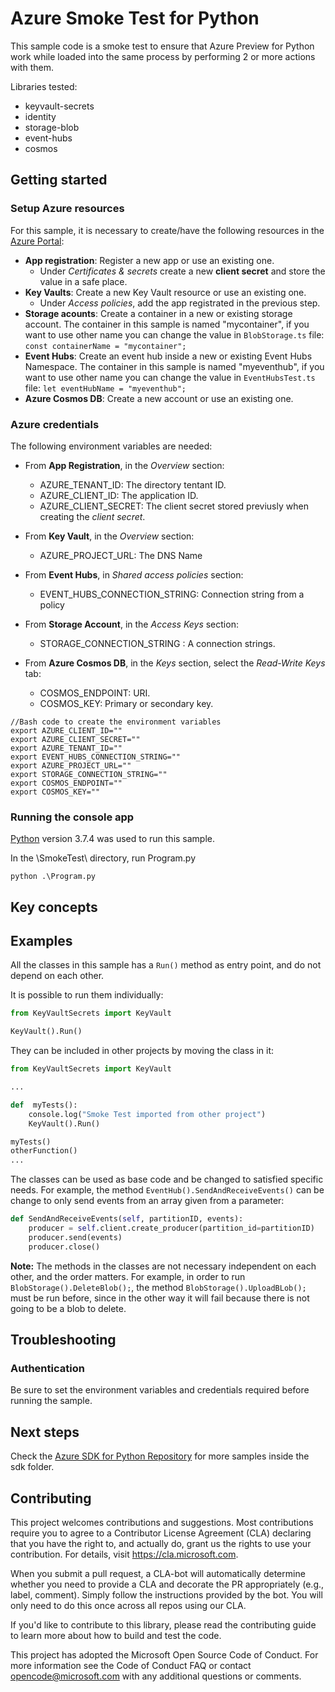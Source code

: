 # Azure Smoke Test for Python
This sample code is a smoke test to ensure that Azure Preview for Python work while loaded into the same process by performing 2 or more actions with them.

Libraries tested:
* keyvault-secrets
* identity
* storage-blob
* event-hubs
* cosmos

## Getting started
### Setup Azure resources
For this sample, it is necessary to create/have the following resources in the [Azure Portal](https://portal.azure.com/):
* **App registration**: Register a new app or use an existing one.
  * Under _Certificates & secrets_ create a new **client secret** and store the value in a safe place.
* **Key Vaults**: Create a new Key Vault resource or use an existing one.
  * Under _Access policies_, add the app registrated in the previous step.
* **Storage acounts**: Create a container in a new or existing storage account. The container in this sample is named "mycontainer", if you want to use other name you can change the value in `BlobStorage.ts` file:
`const containerName = "mycontainer";`
* **Event Hubs**: Create an event hub inside a new or existing Event Hubs Namespace. The container in this sample is named "myeventhub", if you want to use other name you can change the value in `EventHubsTest.ts` file: `let eventHubName = "myeventhub";`
* **Azure Cosmos DB**: Create a new account or use an existing one.

### Azure credentials
The following environment variables are needed:
* From **App Registration**, in the _Overview_ section:
    * AZURE_TENANT_ID: The directory tentant ID.
    * AZURE_CLIENT_ID: The application ID.
    * AZURE_CLIENT_SECRET: The client secret stored previusly when creating the _client secret_.

* From **Key Vault**, in the _Overview_ section:
  * AZURE_PROJECT_URL: The DNS Name

* From **Event Hubs**, in _Shared access policies_ section:
  * EVENT_HUBS_CONNECTION_STRING: Connection string from a policy

* From **Storage Account**, in the _Access Keys_ section:
  * STORAGE_CONNECTION_STRING : A connection strings.

* From **Azure Cosmos DB**, in the _Keys_ section, select the _Read-Write Keys_ tab:
  * COSMOS_ENDPOINT: URI.
  * COSMOS_KEY: Primary or secondary key.

```
//Bash code to create the environment variables
export AZURE_CLIENT_ID=""
export AZURE_CLIENT_SECRET=""
export AZURE_TENANT_ID=""
export EVENT_HUBS_CONNECTION_STRING=""
export AZURE_PROJECT_URL=""
export STORAGE_CONNECTION_STRING=""
export COSMOS_ENDPOINT=""
export COSMOS_KEY=""
```

### Running the console app
[Python](https://www.python.org/downloads/) version 3.7.4 was used to run this sample.

In the \SmokeTest\ directory, run Program.py
```
python .\Program.py
```

## Key concepts


## Examples
All the classes in this sample has a `Run()` method as entry point, and do not depend on each other. 

It is possible to run them individually:
```python
from KeyVaultSecrets import KeyVault

KeyVault().Run()
```

They can be included in other projects by moving the class in it:
```python
from KeyVaultSecrets import KeyVault

...

def  myTests():
    console.log("Smoke Test imported from other project")
    KeyVault().Run()

myTests()
otherFunction()
...
```

The classes can be used as base code and be changed to satisfied specific needs. For example, the method `EventHub().SendAndReceiveEvents()` can be change to only send events from an array given from a parameter:
```python
def SendAndReceiveEvents(self, partitionID, events):
    producer = self.client.create_producer(partition_id=partitionID)
    producer.send(events)
    producer.close()
```

**Note:** The methods in the classes are not necessary independent on each other, and the order matters. For example, in order to run `BlobStorage().DeleteBlob();`, the method `BlobStorage().UploadBLob();` must be run before, since in the other way it will fail because there is not going to be a blob to delete.

## Troubleshooting

### Authentication
Be sure to set the environment variables and credentials required before running the sample.

## Next steps
Check the [Azure SDK for Python Repository](https://github.com/Azure/azure-sdk-for-python/tree/master/sdk) for more samples inside the sdk folder.

## Contributing
This project welcomes contributions and suggestions. Most contributions require you to agree to a Contributor License Agreement (CLA) declaring that you have the right to, and actually do, grant us the rights to use your contribution. For details, visit https://cla.microsoft.com.

When you submit a pull request, a CLA-bot will automatically determine whether you need to provide a CLA and decorate the PR appropriately (e.g., label, comment). Simply follow the instructions provided by the bot. You will only need to do this once across all repos using our CLA.

If you'd like to contribute to this library, please read the contributing guide to learn more about how to build and test the code.

This project has adopted the Microsoft Open Source Code of Conduct. For more information see the Code of Conduct FAQ or contact opencode@microsoft.com with any additional questions or comments.